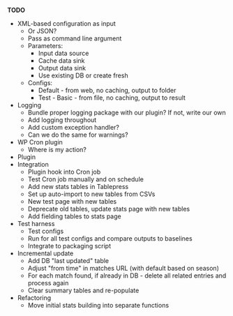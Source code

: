 __TODO__
* XML-based configuration as input
  * Or JSON?
  * Pass as command line argument
  * Parameters:
    * Input data source
	* Cache data sink
	* Output data sink
	* Use existing DB or create fresh
  * Configs:
    * Default - from web, no caching, output to folder
	* Test - Basic - from file, no caching, output to result
* Logging
  * Bundle proper logging package with our plugin? If not, write our own
  * Add logging throughout
  * Add custom exception handler?
  * Can we do the same for warnings?
* WP Cron plugin
  * Where is my action?
* Plugin
* Integration
  * Plugin hook into Cron job
  * Test Cron job manually and on schedule
  * Add new stats tables in Tablepress
  * Set up auto-import to new tables from CSVs
  * New test page with new tables
  * Deprecate old tables, update stats page with new tables
  * Add fielding tables to stats page
* Test harness
  * Test configs
  * Run for all test configs and compare outputs to baselines
  * Integrate to packaging script
* Incremental update
  * Add DB "last updated" table
  * Adjust "from time" in matches URL (with default based on season)
  * For each match found, if already in DB - delete all related entries and process again
  * Clear summary tables and re-populate
* Refactoring
  * Move initial stats building into separate functions